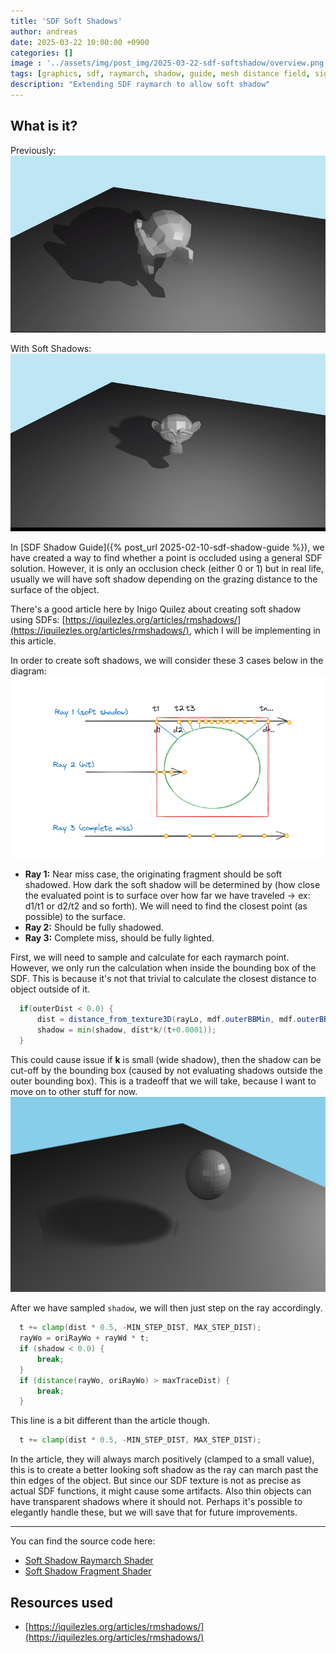 ```yaml
---
title: 'SDF Soft Shadows'
author: andreas
date: 2025-03-22 10:00:00 +0900
categories: []
image : '../assets/img/post_img/2025-03-22-sdf-softshadow/overview.png'
tags: [graphics, sdf, raymarch, shadow, guide, mesh distance field, signed distance field, soft shadow, opengl, c++]
description: "Extending SDF raymarch to allow soft shadow"
---
```

## What is it?
Previously:
![Overview](../assets/img/post_img/2025-02-10-sdf-shadow-guide/mdf-general.gif)

With Soft Shadows:
![Explain](../assets/img/post_img/2025-03-22-sdf-softshadow/soft-shadow-monkey.gif)


In [SDF Shadow Guide]({% post_url 2025-02-10-sdf-shadow-guide %}), we have created a way to find whether a point is occluded using a general SDF solution. However, it is only an occlusion check (either 0 or 1) but in real life, usually we will have soft shadow depending on the grazing distance to the surface of the object.

There's a good article here by Inigo Quilez about creating soft shadow using SDFs: [https://iquilezles.org/articles/rmshadows/](https://iquilezles.org/articles/rmshadows/), which I will be implementing in this article.


In order to create soft shadows, we will consider these 3 cases below in the diagram:
![Explain](../assets/img/post_img/2025-03-22-sdf-softshadow/explain.png)

- **Ray 1:** Near miss case, the originating fragment should be soft shadowed. How dark the soft shadow will be determined by (how close the evaluated point is to surface over how far we have traveled -> ex: d1/t1 or d2/t2 and so forth). We will need to find the closest point (as possible) to the surface.
- **Ray 2:** Should be fully shadowed.
- **Ray 3:** Complete miss, should be fully lighted.

First, we will need to sample and calculate for each raymarch point. However, we only run the calculation when inside the bounding box of the SDF. This is because it's not that trivial to calculate the closest distance to object outside of it.
```glsl
  if(outerDist < 0.0) {
      dist = distance_from_texture3D(rayLo, mdf.outerBBMin, mdf.outerBBMax);
      shadow = min(shadow, dist*k/(t+0.0001));
  }
```

This could cause issue if **k** is small (wide shadow), then the shadow can be cut-off by the bounding box (caused by not evaluating shadows outside the outer bounding box). This is a tradeoff that we will take, because I want to move on to other stuff for now.
![Cutoff](../assets/img/post_img/2025-03-22-sdf-softshadow/soft-shadow-cutoff.png)

After we have sampled `shadow`, we will then just step on the ray accordingly.
```glsl
  t += clamp(dist * 0.5, -MIN_STEP_DIST, MAX_STEP_DIST);
  rayWo = oriRayWo + rayWd * t;
  if (shadow < 0.0) {
      break;
  }
  if (distance(rayWo, oriRayWo) > maxTraceDist) {
      break;
  }
```

This line is a bit different than the article though.
```glsl
  t += clamp(dist * 0.5, -MIN_STEP_DIST, MAX_STEP_DIST);
```
In the article, they will always march positively (clamped to a small value), this is to create a better looking soft shadow as the ray can march past the thin edges of the object. But since our SDF texture is not as precise as actual SDF functions, it might cause some artifacts. Also thin objects can have transparent shadows where it should not. Perhaps it's possible to elegantly handle these, but we will save that for future improvements.

___
You can find the source code here:
- [Soft Shadow Raymarch Shader](https://github.com/andreasterrius/AletherEngine/blob/master/cmd/mesh_distance_field_tutorial/sdf_atlas_3d_softshadow.fs)
- [Soft Shadow Fragment Shader](https://github.com/andreasterrius/AletherEngine/blob/master/cmd/mesh_distance_field_tutorial/scene_renderer.fs)

## Resources used
- [https://iquilezles.org/articles/rmshadows/](https://iquilezles.org/articles/rmshadows/)
